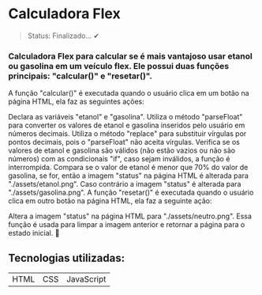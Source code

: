 # Calculadora Flex

> Status: Finalizado... ✔

### Calculadora Flex para calcular se é mais vantajoso usar etanol ou gasolina em um veículo flex. Ele possui duas funções principais: "calcular()" e "resetar()".
A função "calcular()" é executada quando o usuário clica em um botão na página HTML, ela faz as seguintes ações:

Declara as variáveis "etanol" e "gasolina". Utiliza o método "parseFloat" para converter os valores de etanol e gasolina inseridos pelo usuário em números decimais. Utiliza o método "replace" para substituir vírgulas por pontos decimais, pois o "parseFloat" não aceita vírgulas. Verifica se os valores de etanol e gasolina são válidos (não estão vazios ou não são números) com as condicionais "if", caso sejam inválidos, a função é interrompida. Compara se o valor de etanol é menor que 70% do valor de gasolina, se for, então a imagem "status" na página HTML é alterada para "./assets/etanol.png". Caso contrário a imagem "status" é alterada para "./assets/gasolina.png". A função "resetar()" é executada quando o usuário clica em outro botão na página HTML, ela faz a seguinte ação:

Altera a imagem "status" na página HTML para "./assets/neutro.png". Essa função é usada para limpar a imagem anterior e retornar a página para o estado inicial. 🚀

## Tecnologias utilizadas:

<table>
<tr>
  <td>HTML</td>
  <td>CSS</td>
  <td>JavaScript</td>
</tr> 
